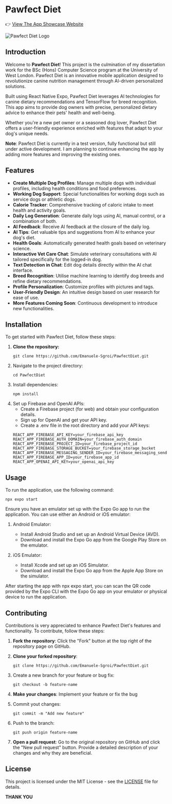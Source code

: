 # Pawfect Diet

👉 [View The App Showcase Website](https://pawfect-diet-app-showcase.vercel.app/)

![Pawfect Diet Logo](app_preview.png)

## Introduction

Welcome to **Pawfect Diet**! This project is the culmination of my dissertation work for the BSc (Hons) Computer Science program at the University of West London. Pawfect Diet is an innovative mobile application designed to revolutionize canine nutrition management through AI-driven personalized solutions.

Built using React Native Expo, Pawfect Diet leverages AI technologies for canine dietary recommendations and TensorFlow for breed recognition. This app aims to provide dog owners with precise, personalized dietary advice to enhance their pets' health and well-being.

Whether you're a new pet owner or a seasoned dog lover, Pawfect Diet offers a user-friendly experience enriched with features that adapt to your dog's unique needs.

**Note**: Pawfect Diet is currently in a test version, fully functional but still under active development. I am planning to continue enhancing the app by adding more features and improving the existing ones.

## Features

- **Create Multiple Dog Profiles**: Manage multiple dogs with individual profiles, including health conditions and food preferences.
- **Working Dog Support**: Special functionalities for working dogs such as service dogs or athletic dogs.
- **Calorie Tracker**: Comprehensive tracking of caloric intake to meet health and activity goals.
- **Daily Log Generation**: Generate daily logs using AI, manual control, or a combination of both.
- **AI Feedback**: Receive AI feedback at the closure of the daily log.
- **AI Tips**: Get valuable tips and suggestions from AI to enhance your dog's diet.
- **Health Goals**: Automatically generated health goals based on veterinary science.
- **Interactive Vet Care Chat**: Simulate veterinary consultations with AI tailored specifically for the logged-in dog.
- **Text Detection in Chat**: Edit dog details directly within the AI chat interface.
- **Breed Recognition**: Utilise machine learning to identify dog breeds and refine dietary recommendations.
- **Profile Personalization**: Customize profiles with pictures and tags.
- **User-Friendly Design**: An intuitive design based on user research for ease of use.
- **More Features Coming Soon**: Continuous development to introduce new functionalities.

## Installation

To get started with Pawfect Diet, follow these steps:

1. **Clone the repository:**
   ```
   git clone https://github.com/Emanuele-Sgroi/PawfectDiet.git
   ```
2. Navigate to the project directory:
   ```
   cd PawfectDiet
   ```
3. Install dependencies:
   ```
   npm install
   ```
4. Set up Firebase and OpenAI APIs:
   - Create a Firebase project (for web) and obtain your configuration details.
   - Sign up for OpenAI and get your API key.
   - Create a .env file in the root directory and add your API keys:
   ```
   REACT_APP_FIREBASE_API_KEY=your_firebase_api_key
   REACT_APP_FIREBASE_AUTH_DOMAIN=your_firebase_auth_domain
   REACT_APP_FIREBASE_PROJECT_ID=your_firebase_project_id
   REACT_APP_FIREBASE_STORAGE_BUCKET=your_firebase_storage_bucket
   REACT_APP_FIREBASE_MESSAGING_SENDER_ID=your_firebase_messaging_sender_id
   REACT_APP_FIREBASE_APP_ID=your_firebase_app_id
   REACT_APP_OPENAI_API_KEY=your_openai_api_key
   ```

## Usage

To run the application, use the following command:

```
npx expo start
```

Ensure you have an emulator set up with the Expo Go app to run the application. You can use either an Android or iOS emulator:

1. Android Emulator:

   - Install Android Studio and set up an Android Virtual Device (AVD).
   - Download and install the Expo Go app from the Google Play Store on the emulator.

2. iOS Emulator:
   - Install Xcode and set up an iOS Simulator.
   - Download and install the Expo Go app from the Apple App Store on the simulator.

After starting the app with npx expo start, you can scan the QR code provided by the Expo CLI with the Expo Go app on your emulator or physical device to run the application.

## Contributing

Contributions is very appreciated to enhance Pawfect Diet's features and functionality. To contribute, follow these steps:

1. **Fork the repository**: Click the "Fork" button at the top right of the repository page on GitHub.

2. **Clone your forked repository**:
   ```
   git clone https://github.com/Emanuele-Sgroi/PawfectDiet.git
   ```
3. Create a new branch for your feature or bug fix:
   ```
   git checkout -b feature-name
   ```
4. **Make your changes**: Implement your feature or fix the bug
5. Commit yout changes:
   ```
   git commit -m "Add new feature"
   ```
6. Push to the branch:
   ```
   git push origin feature-name
   ```
7. **Open a pull request**: Go to the original repository on GitHub and click the "New pull request" button. Provide a detailed description of your changes and why they are beneficial.

## License

This project is licensed under the MIT License - see the [LICENSE](LICENSE.md) file for details.

**THANK YOU**
